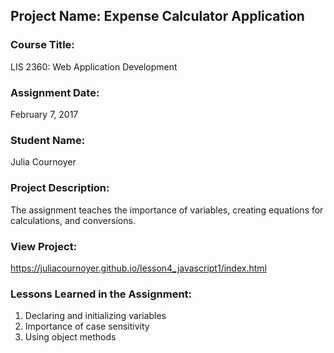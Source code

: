 ## Project Name:  Expense Calculator Application

### Course Title:
LIS 2360:  Web Application Development

### Assignment Date:  
February 7, 2017

### Student Name:  
Julia Cournoyer

### Project Description:
The assignment teaches the importance of variables, creating equations for calculations, and conversions.

### View Project:
https://juliacournoyer.github.io/lesson4_javascript1/index.html

### Lessons Learned in the Assignment:
1. Declaring and initializing variables
2. Importance of case sensitivity
3. Using object methods
